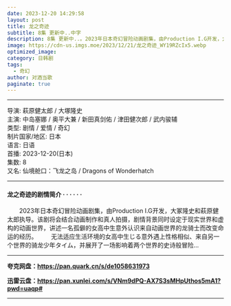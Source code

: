 ```yaml
---
date: 2023-12-20 14:29:58
layout: post
title: 龙之奇迹
subtitle: 8集 更新中..中字
description: 8集 更新中..。2023年日本奇幻冒险动画剧集，由Production I.G开发，大冢隆史和萩原健太郎执导。该剧将会结合动画制作和真人拍摄，剧情背景同时设定于现实世界和虚构的动画世界...
image: https://cdn-us.imgs.moe/2023/12/21/龙之奇迹_WY19RZcIx5.webp
optimized_image: 
category: 日韩剧
tags:
  - 奇幻
author: 对酒当歌
paginate: true
---
```

---

导演: 萩原健太郎 / 大塚隆史  
主演: 中岛塞娜 / 奥平大兼 / 新田真剑佑 / 津田健次郎 / 武内骏辅  
类型: 剧情 / 爱情 / 奇幻  
制片国家/地区: 日本  
语言: 日语  
首播: 2023-12-20(日本)  
集数: 8  
又名: 仙境舱口：飞龙之岛 / Dragons of Wonderhatch  

---

#### 龙之奇迹的剧情简介 · · · · · ·

　　2023年日本奇幻冒险动画剧集，由Production I.G开发，大冢隆史和萩原健太郎执导。该剧将会结合动画制作和真人拍摄，剧情背景同时设定于现实世界和虚构的动画世界，讲述一名孤僻的女高中生意外认识来自动画世界的龙骑士而改变命运的经历。
　　无法适应生活环境的女高中生じる意外遇上性格相似、来自另一个世界的骑龙少年タイム，并展开了一场影响着两个世界的史诗般冒险...

---

**夸克网盘：<https://pan.quark.cn/s/de1058631973>**

**迅雷云盘：<https://pan.xunlei.com/s/VNm9dPQ-AX7S3sMHpUthos5mA1?pwd=uaqp#>**

---

